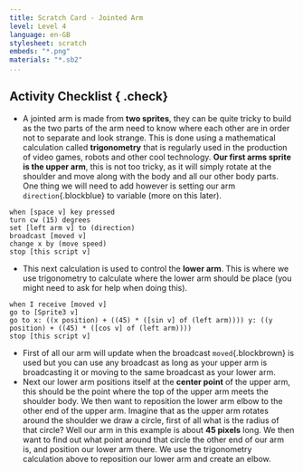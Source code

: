```yaml
---
title: Scratch Card - Jointed Arm
level: Level 4
language: en-GB
stylesheet: scratch
embeds: "*.png"
materials: "*.sb2"
...
```


## Activity Checklist { .check}

+ A jointed arm is made from **two sprites**, they can be quite tricky to build as the
two parts of the arm need to know where each other are in order not to separate
and look strange. This is done using a mathematical calculation called
**trigonometry** that is regularly used in the production of video games, robots and
other cool technology. **Our first arms sprite is the upper arm**, this is not too tricky,
as it will simply rotate at the shoulder and
move along with the body and all our other
body parts. One thing we will need to add
however is setting our arm `direction`{.blockblue} to
variable (more on this later).
```blocks
when [space v] key pressed
turn cw (15) degrees
set [left arm v] to (direction)
broadcast [moved v]
change x by (move speed)
stop [this script v]
```
+ This next calculation is used to control the
	 **lower arm**. This is where we use trigonometry to calculate where the lower arm
	 should be place (you might need to ask for help when doing this).
```blocks
when I receive [moved v]
go to [Sprite3 v]
go to x: ((x position) + ((45) * ([sin v] of (left arm)))) y: ((y position) + ((45) * ([cos v] of (left arm))))
stop [this script v]
```
+ First of all our arm will update when the broadcast `moved`{.blockbrown} is used but you can
	 use any broadcast as long as your upper arm is broadcasting it or moving to
	 the same broadcast as your lower arm.
+	 Next our lower arm positions itself at the **center point** of the upper arm, this
	 should be the point where the top of the upper arm meets the shoulder body.
	 We then want to reposition the lower arm elbow to the other end of the upper
	 arm. Imagine that as the upper arm rotates around the shoulder we draw a
	 circle, first of all what is the radius of that circle? Well our arm in this example is
	about **45 pixels** long.
	 We then want to find out what point around that circle the other end of our arm
	 is, and position our lower arm there. We use the trigonometry calculation above to
	 reposition our lower arm and create an elbow.

